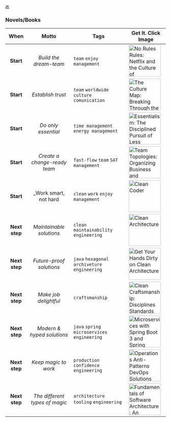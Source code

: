 [🔙](./)

### Novels/Books

|     When      |             Motto              | Tags                                          | Get It. Click Image                                                                                                                                                                                                                                                                                                                                                       |
|:-------------:|:------------------------------:|-----------------------------------------------|---------------------------------------------------------------------------------------------------------------------------------------------------------------------------------------------------------------------------------------------------------------------------------------------------------------------------------------------------------------------------|
|   **Start**   |     _Build the dream-team_     | `team` `enjoy` `management`                   | [<img src="https://github.com/brahinets/learner-corner/assets/4119411/494f6a42-a177-41ca-b74a-f0a49adfb0cd" width="100" height="auto" alt="No Rules Rules: Netflix and the Culture of Reinvention">](https://www.amazon.com/gp/product/0593152387)                                                                                                                        |
|   **Start**   |       _Establish trust_        | `team` `worldwide` `culture` `comunication`   | [<img src="https://github.com/brahinets/learner-corner/assets/4119411/25390438-7437-430a-9c0b-c9f635c92ba8" width="100" height="auto" alt="The Culture Map: Breaking Through the Invisible Boundaries of Global Business">](https://www.amazon.com/Culture-Map-Breaking-Invisible-Boundaries/dp/1610392507)                                                               |
|   **Start**   |      _Do only essential_       | `time management` `energy management`         | [<img src="https://github.com/brahinets/learner-corner/assets/4119411/f9089da4-9b0c-47aa-bd68-e8b6c40cdcff" width="100" height="auto" alt="Essentialism: The Disciplined Pursuit of Less">](https://www.amazon.com/Essentialism-Disciplined-Pursuit-Greg-McKeown/dp/0804137404)                                                                                           |
|   **Start**   |  _Create a change-ready team_  | `fast-flow` `team` `SAT` `management`         | [<img src="https://github.com/brahinets/learner-corner/assets/4119411/a82dcafb-c9c3-4306-bbf8-4d226dce961f" width="100" height="auto" alt="Team Topologies: Organizing Business and Technology Teams for Fast Flow">](https://www.amazon.com/Team-Topologies-Organizing-Business-Technology/dp/1942788819)                                                                |
|   **Start**   |     _Work smart, not hard      | `clean` `work` `enjoy` `management`           | [<img src="https://github.com/brahinets/learner-corner/assets/4119411/d678972d-e117-4532-8bd9-3e197bad809c" width="100" height="auto" alt="Clean Coder">](https://www.amazon.com/gp/product/0137081073)                                                                                                                                                                   |
| **Next step** |    _Maintainable solutions_    | `clean` `maintainability` `engineering`       | [<img src="https://github.com/brahinets/learner-corner/assets/4119411/08011caf-abf2-4dc3-8a63-1cf2e46f225a" width="100" height="auto" alt="Clean Architecture">](https://www.amazon.com/gp/product/0134494164)                                                                                                                                                            |
| **Next step** |    _Future-proof solutions_    | `java` `hexagonal archiveture` `engineering`  | [<img src="https://github.com/brahinets/learner-corner/assets/4119411/e37cd949-cb6b-4e6d-82bd-f2c8e02e8c87" width="100" height="auto" alt="Get Your Hands Dirty on Clean Architecture">](https://www.amazon.com/Your-Hands-Dirty-Clean-Architecture/dp/180512837X)                                                                                                        |
| **Next step** |     _Make job delightful_      | `craftsmanship`                               | [<img src="https://github.com/brahinets/learner-corner/assets/4119411/8351e647-f2fd-4ea7-b8c6-53a7004cab44" width="100" height="auto" alt="Clean Craftsmanship: Disciplines Standards and Ethics (Robert C. Martin Series)">](https://www.amazon.com/gp/product/013691571X)                                                                                               |
| **Next step** |   _Modern & hyped solutions_   | `java` `spring` `microservices` `engineering` | [<img src="https://github.com/brahinets/learner-corner/assets/4119411/f3445a09-3c45-4eec-8c67-9f1ac6fd7657" width="100" height="auto" alt="Microservices with Spring Boot 3 and Spring Cloud: Build resilient and scalable microservices using Spring Cloud, Istio, and Kubernetes">](https://www.amazon.com/Microservices-Spring-Boot-Cloud-microservices/dp/1805128698) |
| **Next step** |      _Keep magic to work_      | `production` `confidence` `engineering`       | [<img src="https://github.com/brahinets/learner-corner/assets/4119411/f3baeef9-eb06-45fc-af04-1587276a505d" width="100" height="auto" alt="Operations Anti-Patterns DevOps Solutions">](https://www.amazon.com/Operations-Anti-Patterns-DevOps-Solutions-Jeffery/dp/1617296988)                                                                                           |
| **Next step** | _The different types of magic_ | `architecture` `tooling` `engineering`        | [<img src="https://github.com/brahinets/learner-corner/assets/4119411/8a65649e-bcbb-44f5-b1e8-6f723bc1bd76" width="100" height="auto" alt="Fundamentals of Software Architecture: An Engineering Approach">](https://www.amazon.com/gp/product/1492043451)                                                                                                                |